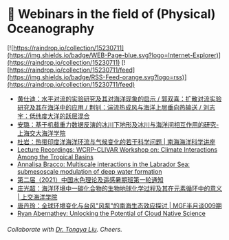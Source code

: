 # 🌊 Webinars in the field of (Physical) Oceanography

[![https://raindrop.io/collection/15230711](https://img.shields.io/badge/WEB-Page-blue.svg?logo=Internet-Explorer)](https://raindrop.io/collection/15230711) [![https://raindrop.io/collection/15230711/feed](https://img.shields.io/badge/RSS-Feed-orange.svg?logo=rss)](https://raindrop.io/collection/15230711/feed)

<!-- BLOG-POST-LIST:START -->
- [黄仕迪：水平对流的实验研究及其对海洋现象的启示 / 郭双喜：扩散对流实验研究及其在海洋中的应用 / 荆钊：湍流热成风与海洋上层垂向热输送 / 刘志宇：低纬度大洋的跃层混合](https://i.loli.net/2021/03/02/zZv1QPeuhsHqDAL.jpg)
- [安璐：基于机载重力数据反演的冰川下地形及冰川与海洋间相互作用的研究-上海交大海洋学院](https://soo.sjtu.edu.cn/index_xsbg/4683.html)
- [杜岩：热带印度洋海洋环流与气候变化的若干科学问题 | 南海海洋科学讲座](https://ocean.sustech.edu.cn/views/details_lecture.html?id=328&na=%E5%AD%A6%E6%9C%AF%E8%AE%B2%E5%BA%A7)
- [Lecture Recordings: WCRP-CLIVAR Workshop on: Climate Interactions Among the Tropical Basins](https://www.clivar.org/wcrp-clivar-workshop-climate-interactions-among-tropical-basins-24th-%E2%80%93-26th-february-2021-online)
- [Annalisa Bracco: Multiscale interactions in the Labrador Sea: submesoscale modulation of deep water formation](https://umd.hosted.panopto.com/Panopto/Pages/Viewer.aspx?id=a3916fd1-9820-42c5-b942-acd3016e6681)
- [第二届（2021）中国水色理论及遥感暑期班第一轮通知](https://mp.weixin.qq.com/s/ieGiImK2yjN09FfHVQU63A)
- [庄光超：海洋环境中一碳化合物的生物地球化学过程及其在元素循环中的意义 | 上交海洋学院](https://mp.weixin.qq.com/s/8umO07f6MavE9lxh1jlzYA)
- [唐丹玲：全球环境变化与台风"风泵"的南海生态效应探讨 | MGF半月谈009期](https://mp.weixin.qq.com/s/47FxHp9mFwbt9P045dZIWA)
- [Ryan Abernathey: Unlocking the Potential of Cloud Native Science](https://vimeo.com/507612164)
<!-- BLOG-POST-LIST:END -->

###### Collaborate with [Dr. Tongya Liu](https://liutongya.github.io/). Cheers.
